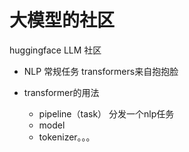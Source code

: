 # 大模型的社区
huggingface LLM 社区
- NLP 常规任务
    transformers来自抱抱脸

- transformer的用法
    - pipeline（task）
        分发一个nlp任务
    - model
    - tokenizer。。。